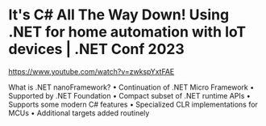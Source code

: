 # It's C# All The Way Down! Using .NET for home automation with IoT devices | .NET Conf 2023
https://www.youtube.com/watch?v=zwkspYxtFAE


What is .NET nanoFramework?
• Continuation of .NET Micro Framework
• Supported by .NET Foundation
• Compact subset of .NET runtime APIs
• Supports some modern C# features
• Specialized CLR implementations for MCUs
• Additional targets added routinely
